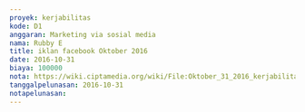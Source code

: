 ```yaml
---
proyek: kerjabilitas
kode: D1
anggaran: Marketing via sosial media
nama: Rubby E
title: iklan facebook Oktober 2016
date: 2016-10-31
biaya: 100000
nota: https://wiki.ciptamedia.org/wiki/File:Oktober_31_2016_kerjabilitas_D1_iklan_fb_rubby373.jpg
tanggalpelunasan: 2016-10-31
notapelunasan:
---
```

